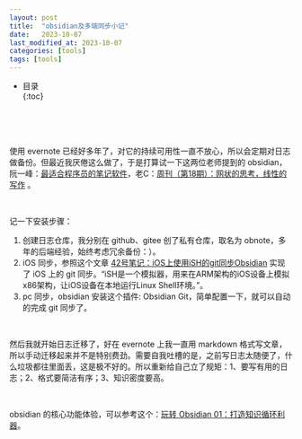 ```yaml
---
layout: post
title:  "obsidian及多端同步小记"
date:   2023-10-07
last_modified_at: 2023-10-07
categories: [tools]
tags: [tools]
---
```


* 目录  
{:toc}

<br>
<br>
<br>

使用 evernote 已经好多年了，对它的持续可用性一直不放心，所以会定期对日志做备份。但最近我厌倦这么做了，于是打算试一下这两位老师提到的 obsidian，阮一峰：[最适合程序员的笔记软件](https://www.ruanyifeng.com/blog/2021/08/best-note-taking-software-for-programmers.html)，老C：[周刊（第18期）：网状的思考，线性的写作](https://www.codedump.info/post/20220612-weekly-18/) 。

<br>

记一下安装步骤：
1. 创建日志仓库，我分别在 github、gitee 创了私有仓库，取名为 obnote，多年的后端经验，始终考虑冗余备份：）。
2. iOS 同步，参照这个文章 [42号笔记：iOS上使用iSH的git同步Obsidian](https://zhuanlan.zhihu.com/p/565028534) 实现了 iOS 上的 git 同步。“iSH是一个模拟器，用来在ARM架构的iOS设备上模拟x86架构，让iOS设备在本地运行Linux Shell环境。”。
3. pc 同步，obsidian 安装这个插件: Obsidian Git，简单配置一下，就可以自动的完成 git 同步了。

<br>

然后我就开始日志迁移了，好在 evernote 上我一直用 markdown 格式写文章，所以手动迁移起来并不是特别费劲。需要自我吐槽的是，之前写日志太随便了，什么垃圾都往里面丢，这是极不好的。所以重新给自己立了规矩：1、要写有用的日志；2、格式要简洁有序；3、知识密度要高。

<br>

obsidian 的核心功能体验，可以参考这个：[玩转 Obsidian 01：打造知识循环利器](https://sspai.com/post/62414)。







